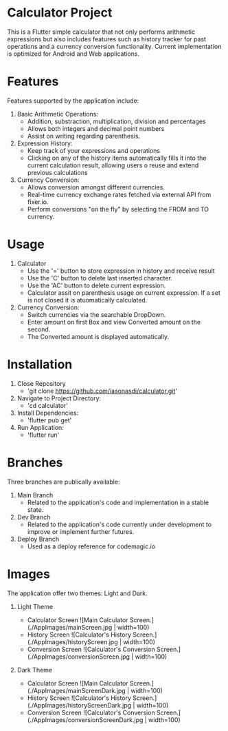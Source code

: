 # Calculator Project
This is a Flutter simple calculator that not only performs arithmetic expressions but also includes features such as history tracker for past operations and a currency conversion functionality.
Current implementation is optimized for Android and Web applications.

# Features
Features supported by the application include:

1. Basic Arithmetic Operations:
   - Addition, substraction, multiplication, division and percentages
   - Allows both integers and decimal point numbers
   - Assist on writing regarding parenthesis.
2. Expression History:
   - Keep track of your expressions and operations
   - Clicking on any of the history items automatically fills it into the current calculation result, allowing users o reuse and extend previous calculations
3. Currency Conversion:
   - Allows conversion amongst different currencies.
   - Real-time currency exchange rates fetched via external API from fixer.io.
   - Perform conversions "on the fly" by selecting the FROM and TO currency.

# Usage

1. Calculator
   - Use the '=' button to store expression in history and receive result
   - Use the 'C' button to delete last inserted character.
   - Use the 'AC' button to delete current expression.
   - Calculator assit on parenthesis usage on current expression. If a set is not closed it is atuomatically calculated.
2. Currency Conversion:
   - Switch currencies via the searchable DropDown.
   - Enter amount on first Box and view Converted amount on the second.
   - The Converted amount is displayed automatically.

# Installation

1. Close Repository
   - 'git clone https://github.com/iasonasdi/calculator.git'
2. Navigate to Project Directory:
   - 'cd calculator'
3. Install Dependencies:
   - 'flutter pub get'
4. Run Application:
   - 'flutter run'

# Branches

Three branches are publically available:
1. Main Branch
   - Related to the application's code and implementation in a stable state.
2. Dev Branch
   - Related to the application's code currently under development to improve or implement further futures.
3. Deploy Branch
   - Used as a deploy reference for codemagic.io


# Images

The application offer two themes: Light and Dark.

1. Light Theme
   - Calculator Screen
   ![Main Calculator Screen.](./AppImages/mainScreen.jpg | width=100)
   - History Screen
   ![Calculator's History Screen.](./AppImages/historyScreen.jpg | width=100)
   - Conversion Screen
   ![Calculator's Conversion Screen.](./AppImages/conversionScreen.jpg | width=100)

2. Dark Theme
   - Calculator Screen
   ![Main Calculator Screen.](./AppImages/mainScreenDark.jpg | width=100)
   - History Screen
   ![Calculator's History Screen.](./AppImages/historyScreenDark.jpg | width=100)
   - Conversion Screen
   ![Calculator's Conversion Screen.](./AppImages/conversionScreenDark.jpg | width=100)